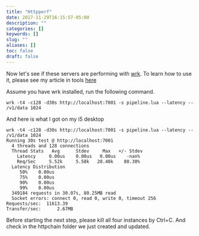 ```yaml
---
title: "Httpperf"
date: 2017-11-29T16:15:57-05:00
description: ""
categories: []
keywords: []
slug: ""
aliases: []
toc: false
draft: false
---
```



Now let's see if these servers are performing with
[wrk](https://github.com/wg/wrk). To learn how to use it, please see my
article in tools [here][]

Assume you have wrk installed, run the following command.

```
wrk -t4 -c128 -d30s http://localhost:7001 -s pipeline.lua --latency -- /v1/data 1024

```
And here is what I got on my i5 desktop

```
wrk -t4 -c128 -d30s http://localhost:7001 -s pipeline.lua --latency -- /v1/data 1024
Running 30s test @ http://localhost:7001
  4 threads and 128 connections
  Thread Stats   Avg      Stdev     Max   +/- Stdev
    Latency     0.00us    0.00us   0.00us    -nan%
    Req/Sec     5.52k     5.58k   20.40k    80.30%
  Latency Distribution
     50%    0.00us
     75%    0.00us
     90%    0.00us
     99%    0.00us
  349184 requests in 30.07s, 80.25MB read
  Socket errors: connect 0, read 0, write 0, timeout 256
Requests/sec:  11613.39
Transfer/sec:      2.67MB
```

Before starting the next step, please kill all four instances by Ctrl+C. And check in
the httpchain folder we just created and updated. 

[here]: /tool/wrk-perf/
